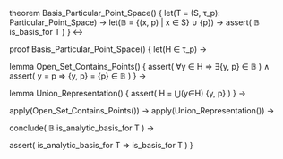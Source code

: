 theorem Basis_Particular_Point_Space() {
  let(T = (S, τ_p): Particular_Point_Space) →
  let(𝔹 = {(x, p) | x ∈ S} ∪ {p}) →
  assert(
    𝔹 is_basis_for T
  )
} ↔

proof Basis_Particular_Point_Space() {
  let(H ∈ τ_p) →
  
  lemma Open_Set_Contains_Points() {
    assert(
      ∀y ∈ H ⇒ ∃{y, p} ∈ 𝔹
    ) ∧
    assert(
      y = p ⇒ {y, p} = {p} ∈ 𝔹
    )
  } →

  lemma Union_Representation() {
    assert(
      H = ⋃(y∈H) {y, p}
    )
  } →

  apply(Open_Set_Contains_Points()) →
  apply(Union_Representation()) →
  
  conclude(
    𝔹 is_analytic_basis_for T
  ) →
  
  assert(
    is_analytic_basis_for T ⇒ is_basis_for T
  )
}